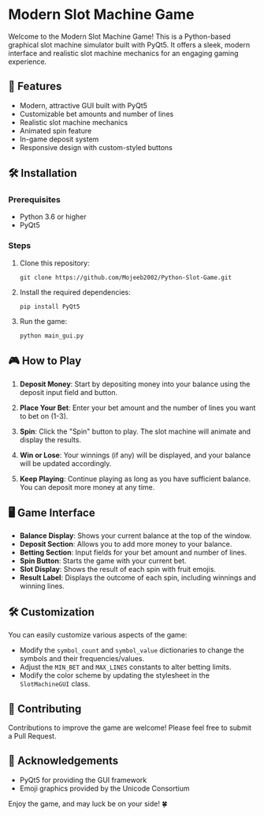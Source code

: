 # Modern Slot Machine Game

Welcome to the Modern Slot Machine Game! This is a Python-based graphical slot machine simulator built with PyQt5. It offers a sleek, modern interface and realistic slot machine mechanics for an engaging gaming experience.

## 🎰 Features

- Modern, attractive GUI built with PyQt5
- Customizable bet amounts and number of lines
- Realistic slot machine mechanics
- Animated spin feature
- In-game deposit system
- Responsive design with custom-styled buttons

## 🛠 Installation

### Prerequisites

- Python 3.6 or higher
- PyQt5

### Steps

1. Clone this repository:
   ```
   git clone https://github.com/Mojeeb2002/Python-Slot-Game.git
   ```

2. Install the required dependencies:
   ```
   pip install PyQt5
   ```

3. Run the game:
   ```
   python main_gui.py
   ```

## 🎮 How to Play

1. **Deposit Money**: Start by depositing money into your balance using the deposit input field and button.

2. **Place Your Bet**: Enter your bet amount and the number of lines you want to bet on (1-3).

3. **Spin**: Click the "Spin" button to play. The slot machine will animate and display the results.

4. **Win or Lose**: Your winnings (if any) will be displayed, and your balance will be updated accordingly.

5. **Keep Playing**: Continue playing as long as you have sufficient balance. You can deposit more money at any time.

## 🖥 Game Interface

- **Balance Display**: Shows your current balance at the top of the window.
- **Deposit Section**: Allows you to add more money to your balance.
- **Betting Section**: Input fields for your bet amount and number of lines.
- **Spin Button**: Starts the game with your current bet.
- **Slot Display**: Shows the result of each spin with fruit emojis.
- **Result Label**: Displays the outcome of each spin, including winnings and winning lines.

## 🛠 Customization

You can easily customize various aspects of the game:

- Modify the `symbol_count` and `symbol_value` dictionaries to change the symbols and their frequencies/values.
- Adjust the `MIN_BET` and `MAX_LINES` constants to alter betting limits.
- Modify the color scheme by updating the stylesheet in the `SlotMachineGUI` class.

## 🤝 Contributing

Contributions to improve the game are welcome! Please feel free to submit a Pull Request.


## 🙏 Acknowledgements

- PyQt5 for providing the GUI framework
- Emoji graphics provided by the Unicode Consortium

Enjoy the game, and may luck be on your side! 🍀
